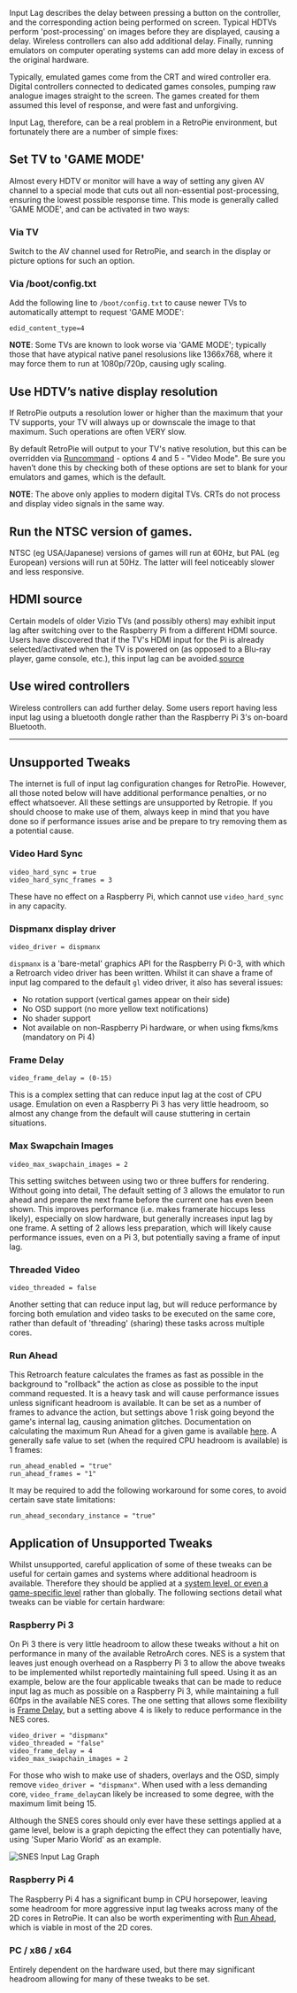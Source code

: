 Input Lag describes the delay between pressing a button on the controller, and the corresponding action being performed on screen. Typical HDTVs perform 'post-processing' on images before they are displayed, causing a delay. Wireless controllers can also add additional delay. Finally, running emulators on computer operating systems can add more delay in excess of the original hardware.

Typically, emulated games come from the CRT and wired controller era. Digital controllers connected to dedicated games consoles, pumping raw analogue images straight to the screen. The games created for them assumed this level of response, and were fast and unforgiving.

Input Lag, therefore, can be a real problem in a RetroPie environment, but fortunately there are a number of simple fixes:

## Set TV to 'GAME MODE'
Almost every HDTV or monitor will have a way of setting any given AV channel to a special mode that cuts out all non-essential post-processing, ensuring the lowest possible response time. This mode is generally called 'GAME MODE', and can be activated in two ways:

### Via TV
Switch to the AV channel used for RetroPie, and search in the display or picture options for such an option.

### Via /boot/config.txt
Add the following line to `/boot/config.txt` to cause newer TVs to automatically attempt to request 'GAME MODE':
```
edid_content_type=4
```

**NOTE**: Some TVs are known to look worse via 'GAME MODE'; typically those that have atypical native panel resolusions like 1366x768, where it may force them to run at 1080p/720p, causing ugly scaling.

## Use HDTV’s native display resolution
If RetroPie outputs a resolution lower or higher than the maximum that your TV supports, your TV will always up or downscale the image to that maximum. Such operations are often VERY slow. 

By default RetroPie will output to your TV's native resolution, but this can be overridden via [Runcommand](Runcommand) - options 4 and 5 - "Video Mode". Be sure you haven’t done this by checking both of these options are set to blank for your emulators and games, which is the default.

**NOTE**: The above only applies to modern digital TVs. CRTs do not process and display video signals in the same way.

## Run the NTSC version of games.
NTSC (eg USA/Japanese) versions of games will run at 60Hz, but PAL (eg European) versions will run at 50Hz. The latter will feel noticeably slower and less responsive. 

## HDMI source
Certain models of older Vizio TVs (and possibly others) may exhibit input lag after switching over to the Raspberry Pi from a different HDMI source. Users have discovered that if the TV's HDMI input for the Pi is already selected/activated when the TV is powered on (as opposed to a Blu-ray player, game console, etc.), this input lag can be avoided.[source](https://retropie.org.uk/forum/topic/8552/psa-possible-source-of-controller-input-lag)

## Use wired controllers
Wireless controllers can add further delay. Some users report having less input lag using a bluetooth dongle rather than the Raspberry Pi 3's on-board Bluetooth.

***

## Unsupported Tweaks
The internet is full of input lag configuration changes for RetroPie. However, all those noted below will have additional performance penalties, or no effect whatsoever. All these settings are unsupported by Retropie. If you should choose to make use of them, always keep in mind that you have done so if performance issues arise and be prepare to try removing them as a potential cause.

### Video Hard Sync
```
video_hard_sync = true
video_hard_sync_frames = 3
```
These have no effect on a Raspberry Pi, which cannot use `video_hard_sync` in any capacity.

### Dispmanx display driver
```
video_driver = dispmanx
```
`dispmanx` is a 'bare-metal' graphics API for the Raspberry Pi 0-3, with which a Retroarch video driver has been written. Whilst it can shave a frame of input lag compared to the default `gl` video driver, it also has several issues:

* No rotation support (vertical games appear on their side)
* No OSD support (no more yellow text notifications)
* No shader support
* Not available on non-Raspberry Pi hardware, or when using fkms/kms (mandatory on Pi 4)

### Frame Delay
```
video_frame_delay = (0-15)
```
This is a complex setting that can reduce input lag at the cost of CPU usage. Emulation on even a Raspberry Pi 3 has very little headroom, so almost any change from the default will cause stuttering in certain situations.

### Max Swapchain Images
```
video_max_swapchain_images = 2
```
This setting switches between using two or three buffers for rendering. Without going into detail, The default setting of 3 allows the emulator to run ahead and prepare the next frame before the current one has even been shown. This improves performance (i.e. makes framerate hiccups less likely), especially on slow hardware, but generally increases input lag by one frame. A setting of 2 allows less preparation, which will likely cause performance issues, even on a Pi 3, but potentially saving a frame of input lag.

### Threaded Video
```
video_threaded = false
```
Another setting that can reduce input lag, but will reduce performance by forcing both emulation and video tasks to be executed on the same core, rather than default of 'threading' (sharing) these tasks across multiple cores.

### Run Ahead

This Retroarch feature calculates the frames as fast as possible in the background to "rollback" the action as close as possible to the input command requested. It is a heavy task and will cause performance issues unless significant headroom is available. It can be set as a number of frames to advance the action, but settings above 1 risk going beyond the game's internal lag, causing animation glitches. Documentation on calculating the maximum Run Ahead for a given game is available [here](https://docs.libretro.com/guides/runahead/). A generally safe value to set (when the required CPU headroom is available) is 1 frames:
```
run_ahead_enabled = "true"
run_ahead_frames = "1"
```
It may be required to add the following workaround for some cores, to avoid certain save state limitations:
```
run_ahead_secondary_instance = "true"
```

## Application of Unsupported Tweaks

Whilst unsupported, careful application of some of these tweaks can be useful for certain games and systems where additional headroom is available. Therefore they should be applied at a [system level, or even a game-specific level](RetroArch-Configuration#config-hierarchy) rather than globally. The following sections detail what tweaks can be viable for certain hardware:

### Raspberry Pi 3

On Pi 3 there is very little headroom to allow these tweaks without a hit on performance in many of the available RetroArch cores. NES is a system that leaves just enough overhead on a Raspberry Pi 3 to allow the above tweaks to be implemented whilst reportedly maintaining full speed. Using it as an example, below are the four applicable tweaks that can be made to reduce input lag as much as possible on a Raspberry Pi 3, while maintaining a full 60fps in the available NES cores. The one setting that allows some flexibility is [Frame Delay](#frame-delay), but a setting above 4 is likely to reduce performance in the NES cores.

```
video_driver = "dispmanx"
video_threaded = "false"
video_frame_delay = 4
video_max_swapchain_images = 2
```

For those who wish to make use of shaders, overlays and the OSD, simply remove `video_driver = "dispmanx"`. When used with a less demanding core, `video_frame_delay`can likely be increased to some degree, with the maximum limit being 15.

Although the SNES cores should only ever have these settings applied at a game level, below is a graph depicting the effect they can potentially have, using 'Super Mario World' as an example.

![SNES Input Lag Graph](https://user-images.githubusercontent.com/18494695/38519182-f5616840-3c0c-11e8-89fb-dae734d01e81.gif)

### Raspberry Pi 4

The Raspberry Pi 4 has a significant bump in CPU horsepower, leaving some headroom for more aggressive input lag tweaks across many of the 2D cores in RetroPie. It can also be worth experimenting with [Run Ahead](#run-ahead), which is viable in most of the 2D cores.

### PC / x86 / x64

Entirely dependent on the hardware used, but there may significant headroom allowing for many of these tweaks to be set.
